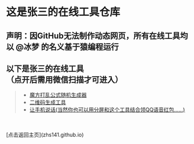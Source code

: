 # 这是张三的在线工具仓库
## 声明：因GitHub无法制作动态网页，所有在线工具均以 @冰梦 的名义基于猿编程运行
## 以下是张三的在线工具<br>（点开后需用微信扫描才可进入）
> + [魔方打乱公式随机生成器](https://zhs141.github.io/tools/wca.jpg)
> + [二维码生成工具](https://zhs141.github.io/tools/qr.jpg)
> + [让手机说话(当然你也可以用分屏和这个工具结合领QQ语音红包……)](https://zhs141.github.io/tools/speaker.jpg)
<br>
<br>
[点击返回主页](zhs141.github.io)
